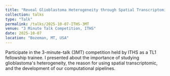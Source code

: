 ```yaml
---
title: "Reveal Glioblastoma Heterogeneity through Spatial Transcriptomics"
collection: talks
type: "Talk"
permalink: /talks/2025-10-07-ITHS-3MT
venue: "3 Minute Talk Competition, ITHS"
date: 2025-10-07
location: "Bozeman, MT, USA"
---
```


Participate in the 3-minute-talk (3MT) competition held by ITHS as a TL1 fellowship trainee. I presented about the importance of studying glioblastoma's heterogeneity, the reason for using spatial transcriptomic, and the development of our computational pipelines. 
